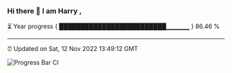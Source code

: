### Hi there 👋 I am Harry , 

⏳ Year progress { █████████████████████████▁▁▁▁▁ } 86.46 %

---

⏰ Updated on Sat, 12 Nov 2022 13:49:12 GMT

![Progress Bar CI](https://github.com/duykhang68/duykhang68/workflows/Progress%20Bar%20CI/badge.svg)
